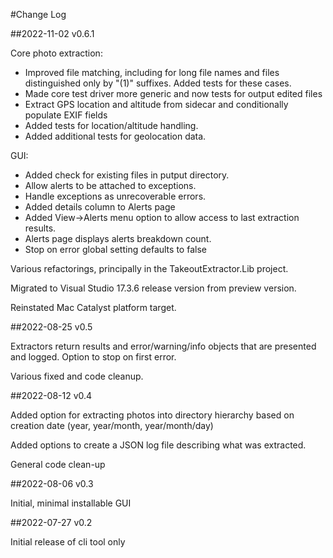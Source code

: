 #Change Log

##2022-11-02 v0.6.1

Core photo extraction:
- Improved file matching, including for long file names and files distinguished only by "(1)" suffixes. Added tests for these cases.
- Made core test driver more generic and now tests for output edited files
- Extract GPS location and altitude from sidecar and conditionally populate EXIF fields
- Added tests for location/altitude handling.
- Added additional tests for geolocation data.

GUI:
- Added check for existing files in putput directory.
- Allow alerts to be attached to exceptions.
- Handle exceptions as unrecoverable errors.
- Added details column to Alerts page
- Added View->Alerts menu option to allow access to last extraction results.
- Alerts page displays alerts breakdown count.
- Stop on error global setting defaults to false

Various refactorings, principally in the TakeoutExtractor.Lib project.

Migrated to Visual Studio 17.3.6 release version from preview version.

Reinstated Mac Catalyst platform target.


##2022-08-25 v0.5

Extractors return results and error/warning/info objects that are presented and logged. Option to stop on first error.

Various fixed and code cleanup.


##2022-08-12 v0.4

Added option for extracting photos into directory hierarchy based on creation date (year, year/month, year/month/day)

Added options to create a JSON log file describing what was extracted.

General code clean-up


##2022-08-06 v0.3

Initial, minimal installable GUI


##2022-07-27 v0.2

Initial release of cli tool only

